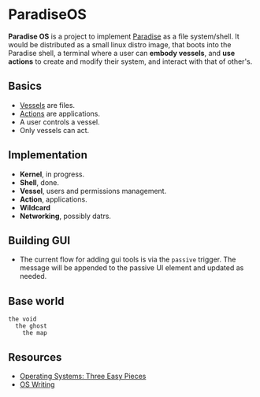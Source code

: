 # ParadiseOS

**Paradise OS** is a project to implement [Paradise](https://github.com/hundredrabbits/Paradise) as a file system/shell. It would be distributed as a small linux distro image, that boots into the Paradise shell, a terminal where a user can **embody vessels**, and **use actions** to create and modify their system, and interact with that of other's.

## Basics
- [Vessels](https://github.com/hundredrabbits/Paradise/blob/master/desktop/server/vessel.js) are files.
- [Actions](https://github.com/hundredrabbits/Paradise/blob/master/desktop/server/vessel.js) are applications.
- A user controls a vessel.
- Only vessels can act.

## Implementation

- **Kernel**, in progress.
- **Shell**, done.
- **Vessel**, users and permissions management.
- **Action**, applications.
- **Wildcard**
- **Networking**, possibly datrs.

## Building GUI

- The current flow for adding gui tools is via the `passive` trigger. The message will be appended to the passive UI element and updated as needed.

## Base world

```
the void
  the ghost
    the map
```

## Resources

- [Operating Systems: Three Easy Pieces](https://www.cs.nmsu.edu/~pfeiffer/fuse-tutorial/)
- [OS Writing](https://wiki.osdev.org/Main_Page)
